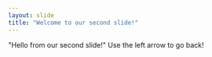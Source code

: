 ```yaml
---
layout: slide
title: "Welcome to our second slide!"
---
```

"Hello from our second slide!"
Use the left arrow to go back!
